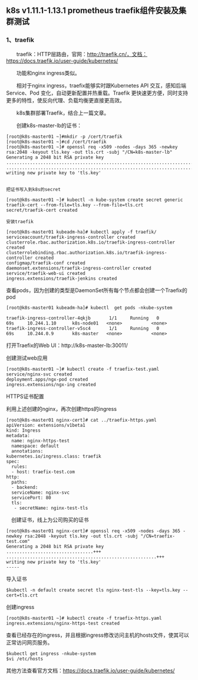 ## k8s v1.11.1-1.13.1 prometheus traefik组件安装及集群测试


### 1、traefik

　　traefik：HTTP层路由，官网：http://traefik.cn/，文档：https://docs.traefik.io/user-guide/kubernetes/

　　功能和nginx ingress类似。

　　相对于nginx ingress，traefix能够实时跟Kubernetes API 交互，感知后端 Service、Pod 变化，自动更新配置并热重载。Traefik 更快速更方便，同时支持更多的特性，使反向代理、负载均衡更直接更高效。

　　k8s集群部署Traefik，结合上一篇文章。

　　创建k8s-master-lb的证书：

	[root@k8s-master01 ~]#mkdir -p /cert/traefik
	[root@k8s-master01 ~]#cd /cert/traefik
    [root@k8s-master01 ~]# openssl req -x509 -nodes -days 365 -newkey rsa:2048 -keyout tls.key -out tls.crt -subj "/CN=k8s-master-lb"
    Generating a 2048 bit RSA private key
    ................................................................................................................+++
    .........................................................................................................................................................+++
    writing new private key to 'tls.key'


	把证书写入到k8s的secret

    [root@k8s-master01 ~]# kubectl -n kube-system create secret generic traefik-cert --from-file=tls.key --from-file=tls.crt
    secret/traefik-cert created

	安装traefik

    [root@k8s-master01 kubeadm-ha]# kubectl apply -f traefik/
    serviceaccount/traefik-ingress-controller created
    clusterrole.rbac.authorization.k8s.io/traefik-ingress-controller created
    clusterrolebinding.rbac.authorization.k8s.io/traefik-ingress-controller created
    configmap/traefik-conf created
    daemonset.extensions/traefik-ingress-controller created
    service/traefik-web-ui created
    ingress.extensions/traefik-jenkins created


查看pods，因为创建的类型是DaemonSet所有每个节点都会创建一个Traefix的pod

    [root@k8s-master01 kubeadm-ha]# kubectl  get pods -nkube-system

	traefik-ingress-controller-4qkjb       1/1     Running   0          69s     10.244.1.10      k8s-node01   <none>           <none>
	traefik-ingress-controller-v5sc4       1/1     Running   0          69s     10.244.0.9       k8s-master   <none>           <none>


打开Traefix的Web UI：http://k8s-master-lb:30011/


创建测试web应用

    [root@k8s-master01 ~]# kubectl create -f traefix-test.yaml 
    service/nginx-svc created
    deployment.apps/ngx-pod created
    ingress.extensions/ngx-ing created

HTTPS证书配置

利用上述创建的nginx，再次创建https的ingress

    [root@k8s-master01 nginx-cert]# cat ../traefix-https.yaml 
    apiVersion: extensions/v1beta1
    kind: Ingress
    metadata:
      name: nginx-https-test
      namespace: default
      annotations:
    kubernetes.io/ingress.class: traefik
    spec:
      rules:
      - host: traefix-test.com
    http:
      paths:
      - backend:
      serviceName: nginx-svc
      servicePort: 80
      tls:
       - secretName: nginx-test-tls


　创建证书，线上为公司购买的证书

    [root@k8s-master01 nginx-cert]# openssl req -x509 -nodes -days 365 -newkey rsa:2048 -keyout tls.key -out tls.crt -subj "/CN=traefix-test.com"
    Generating a 2048 bit RSA private key
    .................................+++
    .........................................................+++
    writing new private key to 'tls.key'
    -----



导入证书

    $kubectl -n default create secret tls nginx-test-tls --key=tls.key --cert=tls.crt


创建ingress

    [root@k8s-master01 ~]# kubectl create -f traefix-https.yaml 
    ingress.extensions/nginx-https-test created


查看已经存在的ingress，并且根据ingress修改访问主机的hosts文件，使其可以正常访问网页服务。

    $kubectl get ingress -nkube-system
	$vi /etc/hosts

其他方法查看官方文档：https://docs.traefik.io/user-guide/kubernetes/